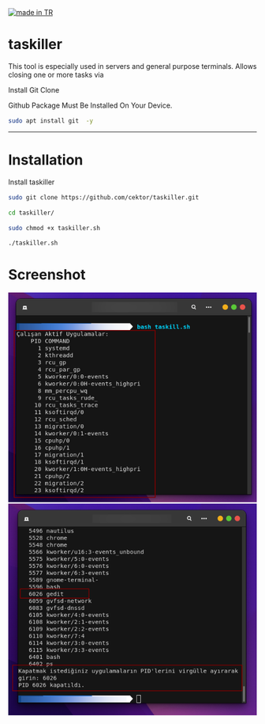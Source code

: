 <a href="https://github.com/pedromxavier/flag-badges">
    <img src="https://raw.githubusercontent.com/pedromxavier/flag-badges/main/badges/TR.svg" alt="made in TR">
</a>

# taskiller
This tool is especially used in servers and general purpose terminals. Allows closing one or more tasks via

Install Git Clone 

Github Package Must Be Installed On Your Device.
```bash
sudo apt install git  -y
```

----------------------------------
# Installation
Install taskiller
```bash
sudo git clone https://github.com/cektor/taskiller.git
```
```bash
cd taskiller/
```
```bash
sudo chmod +x taskiller.sh
```
```bash
./taskiller.sh
```


# Screenshot

![Demo](taskill-screensoht01.png)    ![Demo](taskill-screensoht02.png)
